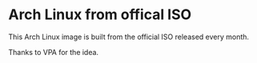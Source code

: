 Arch Linux from offical ISO
===========================

This Arch Linux image is built from the official ISO released every month.

Thanks to VPA for the idea.
